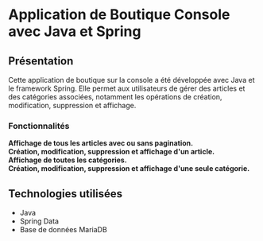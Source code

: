 # Application de Boutique Console avec Java et Spring
## Présentation
Cette application de boutique sur la console a été développée avec Java et le framework Spring. Elle permet aux utilisateurs de gérer des articles et des catégories associées, notamment les opérations de création, modification, suppression et affichage.

### Fonctionnalités

__Affichage de tous les articles avec ou sans pagination.__  
__Création, modification, suppression et affichage d'un article.__       
__Affichage de toutes les catégories.__   
__Création, modification, suppression et affichage d'une seule catégorie.__ 

## Technologies utilisées

- Java  
- Spring Data  
- Base de données MariaDB



